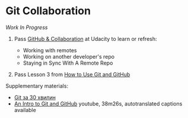 # Git Collaboration

_Work In Progress_

1. Pass [GitHub & Collaboration](https://classroom.udacity.com/courses/ud456)
   at Udacity to learn or refresh:
   - Working with remotes
   - Working on another developer's repo
   - Staying in Sync With A Remote Repo

1. Pass Lesson 3 from [How to Use Git and GitHub](https://www.udacity.com/course/how-to-use-git-and-github--ud775)


Supplementary materials:
- [Git за 30 хвилин](https://codeguida.com/post/453)
- [An Intro to Git and GitHub](https://www.youtube.com/watch?v=MJUJ4wbFm_A)
  youtube, 38m26s, autotranslated captions available
